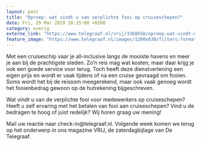 ```yaml
---
layout: post
title: "Oproep: wat vindt u van verplichte fooi op cruiseschepen?"
date: Fri, 29 Mar 2019 20:15:00 +0100
category: overig
externe_link: "https://www.telegraaf.nl/vrij/3368658/oproep-wat-vindt-u-van-verplichte-fooi-op-cruiseschepen"
feature_image: "https://www.telegraaf.nl/images/1200x630/filters:format(jpeg):quality(80)/cdn-kiosk-api.telegraaf.nl/083d5e18-523e-11e9-9f98-0217670beecd.jpg"
---
```


<p class="intro">Met een cruiseschip vaar je all-inclusive langs de mooiste havens en meer je aan bij de prachtigste steden. Zo’n reis mag wat kosten, maar daar krijg je ook een goede service voor terug. Toch heeft deze dienstverlening een eigen prijs en wordt er vaak tijdens of na een cruise gevraagd om fooien. Soms wordt het bij de reissom meegerekend, maar ook vaak genoeg wordt het fooienbedrag gewoon op de hutrekening bijgeschreven.</p> <p>Wat vindt u van de verplichte fooi voor medewerkers op cruiseschepen? Heeft u zelf ervaring met het betalen van fooi aan cruiseschepen? Vind u de bedragen te hoog of juist redelijk? Wij horen graag uw mening!</p><p>Mail uw reactie naar check-in@telegraaf.nl. Volgende week komen we terug op het onderwerp in ons magazine VRIJ, de zaterdagbijlage van De Telegraaf.</p>
